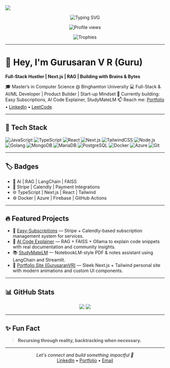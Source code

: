 <img src="https://capsule-render.vercel.app/api?type=waving&color=0f2027,203a43,2c5364&height=200&section=header&text=Hey%20I'm%20Gurusaran%20👋&fontSize=35&fontColor=ffffff" />

<p align="center">
  <img src="https://readme-typing-svg.herokuapp.com?font=Fira+Code&duration=3000&pause=500&color=F7F7F7&center=true&vCenter=true&width=435&lines=Full+Stack+Engineer+%7C+AI+Builder;Next.js+%7C+TypeScript+%7C+FAISS+%7C+RAG;Let's+build+the+future+together!" alt="Typing SVG" />
</p>

<p align="center">
  <img src="https://komarev.com/ghpvc/?username=gurusaranvr&style=flat-square&color=blue" alt="Profile views" />
</p>

<p align="center">
  <img src="https://github-profile-trophy.vercel.app/?username=gurusaranvr&theme=onedark&title=Stars,Followers,Commits,Repositories,PullRequest,Issues&margin-w=10&no-frame=true" alt="Trophies" />
</p>

---

# 👋 Hey, I'm Gurusaran V R (Guru)

**Full-Stack Hustler | Next.js | RAG | Building with Brains & Bytes**

🎓 Master’s in Computer Science @ Binghamton University
💻 Full-Stack & AI/ML Developer | Product Builder | Start-up Mindset
🚀 Currently building: Easy Subscriptions, AI Code Explainer, StudyMateLM
📫 Reach me: [Portfolio](https://gurusaranvr.vercel.app) • [LinkedIn](https://linkedin.com/in/gurusaranvr) • [LeetCode](https://leetcode.com/yourhandle)

---

## 🧠 Tech Stack

![JavaScript](https://img.shields.io/badge/-JavaScript-black?style=flat-square\&logo=javascript)
![TypeScript](https://img.shields.io/badge/-TypeScript-3178c6?style=flat-square\&logo=typescript\&logoColor=white)
![React](https://img.shields.io/badge/-React-61DAFB?style=flat-square\&logo=react\&logoColor=white)
![Next.js](https://img.shields.io/badge/-Next.js-black?style=flat-square\&logo=next.js)
![TailwindCSS](https://img.shields.io/badge/-TailwindCSS-06B6D4?style=flat-square\&logo=tailwindcss\&logoColor=white)
![Node.js](https://img.shields.io/badge/-Node.js-43853D?style=flat-square\&logo=node.js\&logoColor=white)
![Golang](https://img.shields.io/badge/-Golang-00ADD8?style=flat-square\&logo=go\&logoColor=white)
![MongoDB](https://img.shields.io/badge/-MongoDB-4EA94B?style=flat-square\&logo=mongodb\&logoColor=white)
![MariaDB](https://img.shields.io/badge/-MariaDB-003545?style=flat-square\&logo=mariadb)
![PostgreSQL](https://img.shields.io/badge/-PostgreSQL-336791?style=flat-square\&logo=postgresql\&logoColor=white)
![Docker](https://img.shields.io/badge/-Docker-2496ED?style=flat-square\&logo=docker\&logoColor=white)
![Azure](https://img.shields.io/badge/-Azure-0078D4?style=flat-square\&logo=microsoftazure\&logoColor=white)
![Git](https://img.shields.io/badge/-Git-F05032?style=flat-square\&logo=git\&logoColor=white)

---

## 🏷️ Badges

* 🧠 AI | RAG | LangChain | FAISS
* 💸 Stripe | Calendly | Payment Integrations
* 🌐 TypeScript | Next.js | React | Tailwind
* ⚙️ Docker | Azure | Firebase | GitHub Actions

---

## 🔥 Featured Projects

* 🔗 [Easy-Subscriptions](https://github.com/gurusaranvr/easy-subscriptions) — Stripe + Calendly-based subscription management system for services.
* 🤖 [AI Code Explainer](https://github.com/gurusaranvr/ai-code-explainer) — RAG + FAISS + Ollama to explain code snippets with real documentation and community insights.
* 📚 [StudyMateLM](https://github.com/gurusaranvr/studymateLM) — NotebookLM-style PDF & notes assistant using LangChain and Streamlit.
* 💼 [Portfolio Site (GurusaranVR)](https://github.com/gurusaranvr/gurusaranvr) — Sleek Next.js + Tailwind personal site with modern animations and custom UI components.

---

## 📊 GitHub Stats

<p align="center">
  <img src="https://github-readme-stats.vercel.app/api?username=gurusaranvr&show_icons=true&theme=react" />
  <img src="https://github-readme-stats.vercel.app/api/top-langs/?username=gurusaranvr&layout=compact&theme=react" />
</p>

---

## ✨ Fun Fact

> **Recursing through reality, backtracking when necessary.**

---

<p align="center">
  <i>Let's connect and build something impactful 🚀</i><br>
  <a href="https://linkedin.com/in/gurusaranvr">LinkedIn</a> • 
  <a href="https://gurusaranvr.vercel.app">Portfolio</a> • 
  <a href="mailto:your@email.com">Email</a>
</p>
